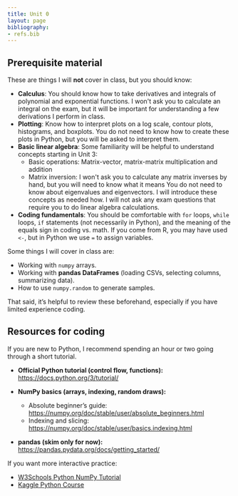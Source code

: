 ```yaml
---
title: Unit 0
layout: page
bibliography:
- refs.bib
---
```



## Prerequisite material

These are things I will **not** cover in class, but you should know:

- **Calculus**: You should know how to take derivatives and integrals of polynomial and exponential functions. I won't ask you to calculate an integral on the exam, but it will be important for understanding a few derivations I perform in class.
- **Plotting**: Know how to interpret plots on a log scale, contour plots, histograms, and boxplots. You do not need to know how to create these plots in Python, but you will be asked to interpret them.  
- **Basic linear algebra**: Some familiarity will be helpful to understand concepts starting in Unit 3: 
  - Basic operations: Matrix-vector, matrix-matrix multiplication and addition
  - Matrix inversion: I won't ask you to calculate any matrix inverses by hand, but you will need to know what it means
  You do not need to know about eigenvalues and eigenvectors. I will introduce these concepts as needed how.  I will not ask any exam questions that require you to do linear algebra calculations.
- **Coding fundamentals**: You should be comfortable with `for` loops, `while` loops, `if` statements (not necessarily in Python), and the meaning of the equals sign in coding vs. math. If you come from R, you may have used `<-`, but in Python we use `=` to assign variables. 

Some things I will cover in class are:
- Working with `numpy` arrays.
- Working with **pandas DataFrames** (loading CSVs, selecting columns, summarizing data).
- How to use `numpy.random` to generate samples.

That said, it’s helpful to review these beforehand, especially if you have limited experience coding.

## Resources for coding

If you are new to Python, I recommend spending an hour or two going through a short tutorial.  

- **Official Python tutorial (control flow, functions):**  
  https://docs.python.org/3/tutorial/  

- **NumPy basics (arrays, indexing, random draws):**  
  - Absolute beginner’s guide: https://numpy.org/doc/stable/user/absolute_beginners.html  
  - Indexing and slicing: https://numpy.org/doc/stable/user/basics.indexing.html  

- **pandas (skim only for now):**  
  https://pandas.pydata.org/docs/getting_started/  

If you want more interactive practice:  
- [W3Schools Python NumPy Tutorial](https://www.w3schools.com/python/numpy/default.asp)  
- [Kaggle Python Course](https://www.kaggle.com/learn/python)

